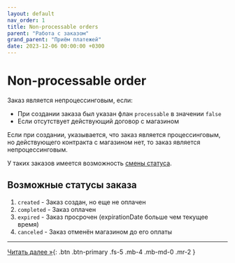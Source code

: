 ```yaml
---
layout: default
nav_order: 1
title: Non-processable orders
parent: "Работа с заказом"
grand_parent: "Приём платежей"
date: 2023-12-06 00:00:00 +0300
---
```


# Non-processable order

Заказ является непроцессинговым, если:

- При создании заказа был указан флан `processable` в значении `false`
- Если отсутствует действующий договор с магазином

Если при создании, указывается, что заказ является процессинговым, но действующего контракта с магазином нет, то заказ является непроцессинговым.

У таких заказов имеется возможность [смены статуса](/docs/merchant/order/order-status-update/).

## Возможные статусы заказа

1. `created` - Заказ создан, но еще не оплачен
2. `completed` - Заказ оплачен
3. `expired` - Заказ просрочен (expirationDate больше чем текущее время)
4. `canceled` - Заказ отменён магазином до его оплаты

---
[Читать далее &raquo;](/docs/order/delete){: .btn .btn-primary .fs-5 .mb-4 .mb-md-0 .mr-2 }
